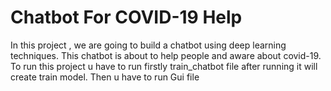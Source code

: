 # Chatbot For COVID-19 Help
In this  project , we are going to build a chatbot using deep learning techniques. 
This chatbot is about to help people and aware about covid-19.
To run this project u have to run firstly train_chatbot file after running it will create train model.
Then u have to run Gui file
